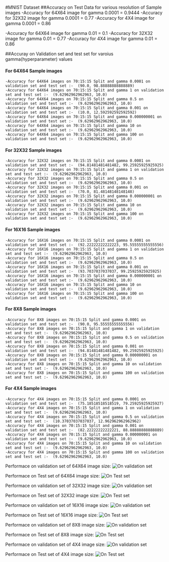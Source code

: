 #MNIST Dataset
##Accuracy on Test Data for various resolution of Sample images
-Accuracy for 64X64 image for gamma 0.0001 = 0.9444
-Accuracy for 32X32 image for gamma 0.0001 = 0.77
-Accuracy for 4X4 image for gamma 0.0001 = 0.86

-Accuracy for 64X64 image for gamma 0.01 = 0.1
-Accuracy for 32X32 image for gamma 0.01 = 0.77
-Accuracy for 4X4 image for gamma 0.01 = 0.86

##Accuray on Validation set and test set for varoius gamma(hyperparameter) values
#### For 64X64 Sample images
```
-Accuracy for 64X64 images on 70:15:15 Split and gamma 0.0001 on validation set and test set :-  (90.0, 98.88888888888889)
-Accuracy for 64X64 images on 70:15:15 Split and gamma 1 on validation set and test set :-  (9.62962962962963, 10.0)
-Accuracy for 64X64 images on 70:15:15 Split and gamma 0.5 on validation set and test set :-  (9.62962962962963, 10.0)
-Accuracy for 64X64 images on 70:15:15 Split and gamma 0.001 on validation set and test set :-  (10.0, 12.592592592592592)
-Accuracy for 64X64 images on 70:15:15 Split and gamma 0.000000001 on validation set and test set :-  (9.62962962962963, 10.0)
-Accuracy for 64X64 images on 70:15:15 Split and gamma 10 on validation set and test set :-  (9.62962962962963, 10.0)
-Accuracy for 64X64 images on 70:15:15 Split and gamma 100 on validation set and test set :-  (9.62962962962963, 10.0)
```
#### For 32X32 Sample images
```
-Accuracy for 32X32 images on 70:15:15 Split and gamma 0.0001 on validation set and test set :-  (94.81481481481482, 99.25925925925925)
-Accuracy for 32X32 images on 70:15:15 Split and gamma 1 on validation set and test set :-  (9.62962962962963, 10.0)
-Accuracy for 32X32 images on 70:15:15 Split and gamma 0.5 on validation set and test set :-  (9.62962962962963, 10.0)
-Accuracy for 32X32 images on 70:15:15 Split and gamma 0.001 on validation set and test set :-  (70.0, 81.48148148148148)
-Accuracy for 32X32 images on 70:15:15 Split and gamma 0.000000001 on validation set and test set :-  (9.62962962962963, 10.0)
-Accuracy for 32X32 images on 70:15:15 Split and gamma 10 on validation set and test set :-  (9.62962962962963, 10.0)
-Accuracy for 32X32 images on 70:15:15 Split and gamma 100 on validation set and test set :-  (9.62962962962963, 10.0)
```
#### For 16X16 Sample images
````
-Accuracy for 16X16 images on 70:15:15 Split and gamma 0.0001 on validation set and test set :-  (92.22222222222223, 95.55555555555556)
-Accuracy for 16X16 images on 70:15:15 Split and gamma 1 on validation set and test set :-  (9.62962962962963, 10.0)
-Accuracy for 16X16 images on 70:15:15 Split and gamma 0.5 on validation set and test set :-  (9.62962962962963, 10.0)
-Accuracy for 16X16 images on 70:15:15 Split and gamma 0.001 on validation set and test set :-  (93.7037037037037, 99.25925925925925)
-Accuracy for 16X16 images on 70:15:15 Split and gamma 0.000000001 on validation set and test set :-  (9.62962962962963, 10.0)
-Accuracy for 16X16 images on 70:15:15 Split and gamma 10 on validation set and test set :-  (9.62962962962963, 10.0)
-Accuracy for 16X16 images on 70:15:15 Split and gamma 100 on validation set and test set :-  (9.62962962962963, 10.0)
````
#### For 8X8 Sample images
````
-Accuracy for 8X8 images on 70:15:15 Split and gamma 0.0001 on validation set and test set :-  (90.0, 95.55555555555556)
-Accuracy for 8X8 images on 70:15:15 Split and gamma 1 on validation set and test set :-  (9.62962962962963, 10.0)
-Accuracy for 8X8 images on 70:15:15 Split and gamma 0.5 on validation set and test set :-  (9.62962962962963, 10.0)
-Accuracy for 8X8 images on 70:15:15 Split and gamma 0.001 on validation set and test set :-  (94.81481481481482, 99.25925925925925)
-Accuracy for 8X8 images on 70:15:15 Split and gamma 0.000000001 on validation set and test set :-  (9.62962962962963, 10.0)
-Accuracy for 8X8 images on 70:15:15 Split and gamma 10 on validation set and test set :-  (9.62962962962963, 10.0)
-Accuracy for 8X8 images on 70:15:15 Split and gamma 100 on validation set and test set :-  (9.62962962962963, 10.0)
````
#### For 4X4 Sample images
````
-Accuracy for 4X4 images on 70:15:15 Split and gamma 0.0001 on validation set and test set :-  (75.18518518518519, 79.25925925925927)
-Accuracy for 4X4 images on 70:15:15 Split and gamma 1 on validation set and test set :-  (9.62962962962963, 10.0)
-Accuracy for 4X4 images on 70:15:15 Split and gamma 0.5 on validation set and test set :-  (10.37037037037037, 12.962962962962962)
-Accuracy for 4X4 images on 70:15:15 Split and gamma 0.001 on validation set and test set :-  (82.22222222222221, 88.88888888888889)
-Accuracy for 4X4 images on 70:15:15 Split and gamma 0.000000001 on validation set and test set :-  (9.62962962962963, 10.0)
-Accuracy for 4X4 images on 70:15:15 Split and gamma 10 on validation set and test set :-  (9.62962962962963, 10.0)
-Accuracy for 4X4 images on 70:15:15 Split and gamma 100 on validation set and test set :-  (9.62962962962963, 10.0)
````
Performace on validation set of 64X64 image size:
![On validation set](https://drive.google.com/uc?export=view&id=166C_XqpcaF18s8RSkalpUpgypbX8XAQr)

Performace on Test set of 64X64 image size:
![On Test set](https://drive.google.com/uc?export=view&id=1jc7aUiOT_sy98hiIkJGIm-1P-eIUt7VV)

Performace on validation set of 32X32 image size:
![On validation set](https://drive.google.com/uc?export=view&id=1Fc9tcNcalYYHWYleC2SFWSnU1DZPwwwT)

Performace on Test set of 32X32 image size:
![On Test set](https://drive.google.com/uc?export=view&id=1QlhaLnDvS_U2NX0yVpg3p1UCt9iUL67e)

Performace on validation set of 16X16 image size:
![On validation set](https://drive.google.com/uc?export=view&id=1UyPaROur5gu9uXyglxHf963kJrN53l1c)

Performace on Test set of 16X16 image size:
![On Test set](https://drive.google.com/uc?export=view&id=1XFxLpkqim2zixDDoe-sFwLmfLZucuHkc)

Performace on validation set of 8X8 image size:
![On validation set](https://drive.google.com/uc?export=view&id=10WXtSGp_uaVWXe-ANdtYLX9ti2s4iCHz)

Performace on Test set of 8X8 image size:
![On Test set](https://drive.google.com/uc?export=view&id=16BKhIM4NgpUHyYer7XVtHSyCrN_tmr2N)

Performace on validation set of 4X4 image size:
![On validation set](https://drive.google.com/uc?export=view&id=1jFb3Mprt8CBr_C4Hfub3CXZdcDGzl5jt)

Performace on Test set of 4X4 image size:
![On Test set](https://drive.google.com/uc?export=view&id=1yEQTmpqRUjiL2O3hjbxDY7lKVGyUyuFO)




